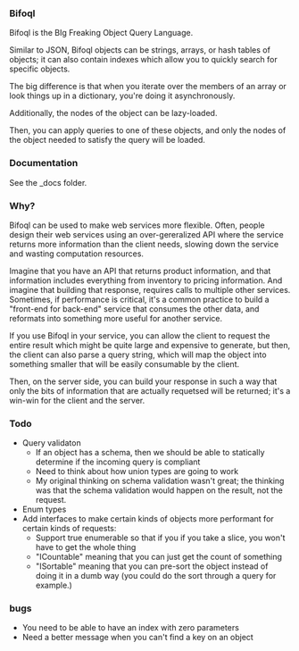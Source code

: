 ### Bifoql ###

Bifoql is the BIg Freaking Object Query Language.

Similar to JSON, Bifoql objects can be strings, arrays, or hash tables of objects; it can also contain indexes which allow you to quickly search for specific objects.

The big difference is that when you iterate over the members of an array or look things up in a dictionary, you're doing it asynchronously.

Additionally, the nodes of the object can be lazy-loaded.

Then, you can apply queries to one of these objects, and only the nodes of the object needed to satisfy the query will be loaded.

### Documentation ###

See the _docs folder.

### Why? ###

Bifoql can be used to make web services more flexible. Often, people design their web services using an over-gereralized API where the service returns more information than the client needs, slowing down the service and wasting computation resources.

Imagine that you have an API that returns product information, and that information includes everything from inventory to pricing information. And imagine that building that response, requires calls to multiple other services. Sometimes, if performance is critical, it's a common practice to build a "front-end for back-end" service that consumes the other data, and reformats into something more useful for another service.

If you use Bifoql in your service, you can allow the client to request the entire result which might be quite large and expensive to generate, but then, the client can also parse a query string, which will map the object into something smaller that will be easily consumable by the client.

Then, on the server side, you can build your response in such a way that only the bits of information that are actually requetsed will be returned; it's a win-win for the client and the server.

### Todo ###
* Query validaton
    * If an object has a schema, then we should be able to statically determine if the incoming query is compliant
    * Need to think about how union types are going to work
    * My original thinking on schema validation wasn't great; the thinking was that the schema validation would happen on the result, not the request.
* Enum types
* Add interfaces to make certain kinds of objects more performant for certain kinds of requests:
    * Support true enumerable so that if you if you take a slice, you won't have to get the whole thing
    * "ICountable" meaning that you can just get the count of something
    * "ISortable" meaning that you can pre-sort the object instead of doing it in a dumb way (you could do the sort through a query for example.)

### bugs ###
* You need to be able to have an index with zero parameters
* Need a better message when you can't find a key on an object

